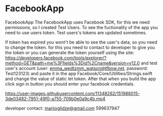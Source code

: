 # FacebookApp

FacebookApp
The FacebookApp uses Facebook SDK, for this we need permissions, so I created Test Users. To see the fuctionality of the app you need to use users token.
Test users's tokens are updated sometimes.

If token has expired you wont't be able to see the user's data, so you need to change the token. for this you need to contact to developer to give you the token
or you can generate the token yourself using the site: https://developers.facebook.com/tools/explorer/?method=GET&path=me%3Ffields%3Did%2Cname&version=v12.0
 and test user's account (user: emma_wedtzmm_watson@tfbnw.net, password: Test123123)  and paste it in the app Facebook/Core/Utilities/Strings.swift and change the value of static let token. After that when you build the app click sign in button you should enter your facebook credentials.

https://user-images.githubusercontent.com/11348262/151986015-3de03482-7951-49f0-a755-709b0e0a9c4b.mp4

developer contact: marijoglidze@gmail.com 599637947
